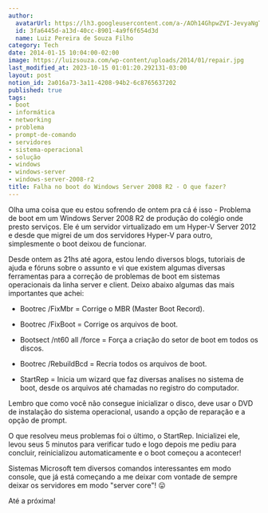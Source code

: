 ```yaml
---
author:
  avatarUrl: https://lh3.googleusercontent.com/a-/AOh14GhpwZVI-JevyaNgTdlrOT6YN20cI6V9Kxtq38Ij8AQ=s100
  id: 3fa6445d-a13d-40cc-8901-4a9f6f654d3d
  name: Luiz Pereira de Souza Filho
category: Tech
date: 2014-01-15 10:04:00-02:00
image: https://luizsouza.com/wp-content/uploads/2014/01/repair.jpg
last_modified_at: 2023-10-15 01:01:20.292131-03:00
layout: post
notion_id: 2a016a73-3a11-4208-94b2-6c8765637202
published: true
tags:
- boot
- informática
- networking
- problema
- prompt-de-comando
- servidores
- sistema-operacional
- solução
- windows
- windows-server
- windows-server-2008-r2
title: Falha no boot do Windows Server 2008 R2 - O que fazer?
---
```


Olha uma coisa que eu estou sofrendo de ontem pra cá é isso - Problema de boot em um Windows Server 2008 R2 de produção do colégio onde presto serviços. Ele é um servidor virtualizado em um Hyper-V Server 2012 e desde que migrei de um dos servidores Hyper-V para outro, simplesmente o boot deixou de funcionar.

Desde ontem as 21hs até agora, estou lendo diversos blogs, tutoriais de ajuda e fóruns sobre o assunto e vi que existem algumas diversas ferramentas para a correção de problemas de boot em sistemas operacionais da linha server e client. Deixo abaixo algumas das mais importantes que achei:

* Bootrec /FixMbr = Corrige o MBR (Master Boot Record).

* Bootrec /FixBoot = Corrige os arquivos de boot.

* Bootsect /nt60 all /force = Força a criação do setor de boot em todos os discos.

* Bootrec /RebuildBcd = Recria todos os arquivos de boot.

* StartRep = Inicia um wizard que faz diversas analises no sistema de boot, desde os arquivos até chamadas no registro do computador.

Lembro que como você não consegue inicializar o disco, deve usar o DVD de instalação do sistema operacional, usando a opção de reparação e a opção de prompt.

O que resolveu meus problemas foi o último, o StartRep. Inicializei ele, levou seus 5 minutos para verificar tudo e logo depois me pediu para concluir, reinicializou automaticamente e o boot começou a acontecer!

Sistemas Microsoft tem diversos comandos interessantes em modo console, que já está começando a me deixar com vontade de sempre deixar os servidores em modo "server core"! 😛

Até a próxima!
